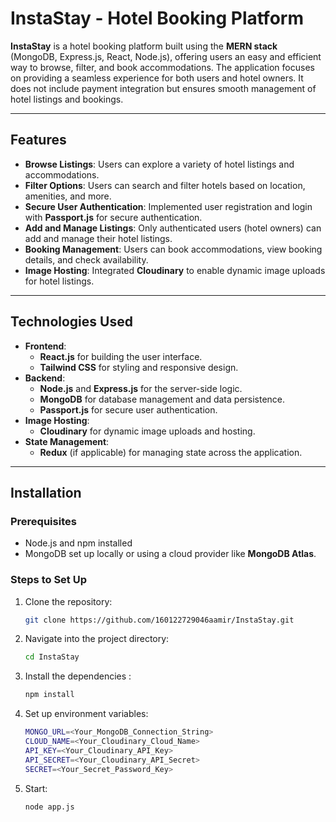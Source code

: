 # **InstaStay - Hotel Booking Platform**

**InstaStay** is a hotel booking platform built using the **MERN stack** (MongoDB, Express.js, React, Node.js), offering users an easy and efficient way to browse, filter, and book accommodations. The application focuses on providing a seamless experience for both users and hotel owners. It does not include payment integration but ensures smooth management of hotel listings and bookings.

---

## **Features**

- **Browse Listings**: Users can explore a variety of hotel listings and accommodations.
- **Filter Options**: Users can search and filter hotels based on location, amenities, and more.
- **Secure User Authentication**: Implemented user registration and login with **Passport.js** for secure authentication.
- **Add and Manage Listings**: Only authenticated users (hotel owners) can add and manage their hotel listings.
- **Booking Management**: Users can book accommodations, view booking details, and check availability.
- **Image Hosting**: Integrated **Cloudinary** to enable dynamic image uploads for hotel listings.

---

## **Technologies Used**

- **Frontend**:
  - **React.js** for building the user interface.
  - **Tailwind CSS** for styling and responsive design.
- **Backend**:
  - **Node.js** and **Express.js** for the server-side logic.
  - **MongoDB** for database management and data persistence.
  - **Passport.js** for secure user authentication.
- **Image Hosting**:
  - **Cloudinary** for dynamic image uploads and hosting.
- **State Management**:
  - **Redux** (if applicable) for managing state across the application.

---

## **Installation**

### **Prerequisites**
- Node.js and npm installed
- MongoDB set up locally or using a cloud provider like **MongoDB Atlas**.

### **Steps to Set Up**

1. Clone the repository:
   ```bash
   git clone https://github.com/160122729046aamir/InstaStay.git
2. Navigate into the project directory:
   ```bash
   cd InstaStay
3. Install the dependencies :
   ```bash
   npm install
4. Set up environment variables:
   ```bash
   MONGO_URL=<Your_MongoDB_Connection_String>
   CLOUD_NAME=<Your_Cloudinary_Cloud_Name>
   API_KEY=<Your_Cloudinary_API_Key>
   API_SECRET=<Your_Cloudinary_API_Secret>
   SECRET=<Your_Secret_Password_Key>

5. Start:
   ```bash
   node app.js
